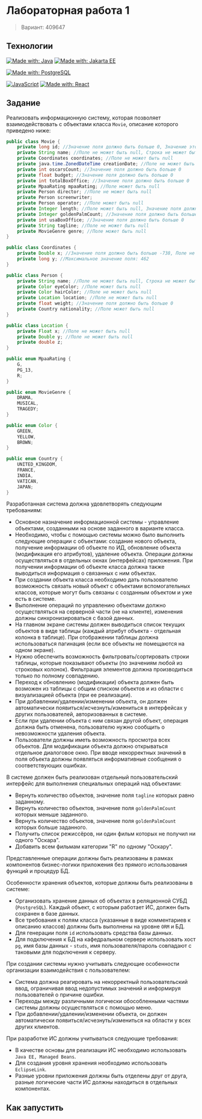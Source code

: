 # Лабораторная работа 1

> Вариант: 409647

## Технологии

[![Made with: Java](https://img.shields.io/badge/Java-176579?style=for-the-badge&logo=coffeescript&logoColor=E78A2A)](https://www.java.com)
[![Made with: Jakarta EE](https://img.shields.io/badge/Jakarta%20EE-2F5D88?style=for-the-badge&logo=jakartaee)](https://www.java.com)

[![Made with: PostgreSQL](https://img.shields.io/badge/PostgreSQL-4169E1?style=for-the-badge&logo=postgresql&logoColor=white)](https://www.postgresql.org/)

[![JavaScript](https://img.shields.io/badge/JavaScript-F7DF1E?logo=javascript&style=for-the-badge&logoColor=23272f)](https://developer.mozilla.org/docs/Web/JavaScript)
[![Made with: React](https://img.shields.io/badge/React-61DAFB?style=for-the-badge&logo=react&logoColor=23272f)](https://react.dev/)

## Задание

Реализовать информационную систему, которая позволяет взаимодействовать с объектами класса `Movie`, описание которого
приведено ниже:

```java
public class Movie {
    private long id; //Значение поля должно быть больше 0, Значение этого поля должно быть уникальным, Значение этого поля должно генерироваться автоматически
    private String name; //Поле не может быть null, Строка не может быть пустой
    private Coordinates coordinates; //Поле не может быть null
    private java.time.ZonedDateTime creationDate; //Поле не может быть null, Значение этого поля должно генерироваться автоматически
    private int oscarsCount; //Значение поля должно быть больше 0
    private float budget; //Значение поля должно быть больше 0
    private int totalBoxOffice; //Значение поля должно быть больше 0
    private MpaaRating mpaaRating; //Поле может быть null
    private Person director; //Поле не может быть null
    private Person screenwriter;
    private Person operator; //Поле может быть null
    private Integer length; //Поле может быть null, Значение поля должно быть больше 0
    private Integer goldenPalmCount; //Значение поля должно быть больше 0, Поле не может быть null
    private int usaBoxOffice; //Значение поля должно быть больше 0
    private String tagline; //Поле не может быть null
    private MovieGenre genre; //Поле может быть null
}

public class Coordinates {
    private Double x; //Значение поля должно быть больше -738, Поле не может быть null
    private long y; //Максимальное значение поля: 462
}

public class Person {
    private String name; //Поле не может быть null, Строка не может быть пустой
    private Color eyeColor; //Поле может быть null
    private Color hairColor; //Поле не может быть null
    private Location location; //Поле не может быть null
    private float weight; //Значение поля должно быть больше 0
    private Country nationality; //Поле может быть null
}

public class Location {
    private Float x; //Поле не может быть null
    private Double y; //Поле не может быть null
    private double z;
}

public enum MpaaRating {
    G,
    PG_13,
    R;
}

public enum MovieGenre {
    DRAMA,
    MUSICAL,
    TRAGEDY;
}

public enum Color {
    GREEN,
    YELLOW,
    BROWN;
}

public enum Country {
    UNITED_KINGDOM,
    FRANCE,
    INDIA,
    VATICAN,
    JAPAN;
}
```

Разработанная система должна удовлетворять следующим требованиям:

- Основное назначение информационной системы - управление объектами, созданными на основе заданного в варианте класса.
- Необходимо, чтобы с помощью системы можно было выполнить следующие операции с объектами: создание нового объекта,
  получение информации об объекте по ИД, обновление объекта (модификация его атрибутов), удаление объекта. Операции
  должны осуществляться в отдельных окнах (интерфейсах) приложения. При получении информации об объекте класса должна
  также выводиться информация о связанных с ним объектах.
- При создании объекта класса необходимо дать пользователю возможность связать новый объект с объектами вспомогательных
  классов, которые могут быть связаны с созданным объектом и уже есть в системе.
- Выполнение операций по управлению объектами должно осуществляться на серверной части (не на клиенте), изменения должны
  синхронизироваться с базой данных.
- На главном экране системы должен выводиться список текущих объектов в виде таблицы (каждый атрибут объекта - отдельная
  колонка в таблице). При отображении таблицы должна использоваться пагинация (если все объекты не помещаются на одном
  экране).
- Нужно обеспечить возможность фильтровать/сортировать строки таблицы, которые показывают объекты (по значениям любой из
  строковых колонок). Фильтрация элементов должна производиться только по полному совпадению.
- Переход к обновлению (модификации) объекта должен быть возможен из таблицы с общим списком объектов и из области с
  визуализацией объекта (при ее реализации).
- При добавлении/удалении/изменении объекта, он должен автоматически появиться/исчезнуть/измениться в интерфейсах у
  других пользователей, авторизованных в системе.
- Если при удалении объекта с ним связан другой объект, операция должна быть отменена, пользователю нужно сообщить о
  невозможности удаления объекта.
- Пользователи должны иметь возможность просмотра всех объектов. Для модификации объекта должно открываться отдельное
  диалоговое окно. При вводе некорректных значений в поля объекта должны появляться информативные сообщения о
  соответствующих ошибках.

В системе должен быть реализован отдельный пользовательский интерфейс для выполнения специальных операций над объектами:

- Вернуть количество объектов, значение поля `tagline` которых равно заданному. 
- Вернуть количество объектов, значение поля `goldenPalmCount` которых меньше заданного. 
- Вернуть количество объектов, значение поля `goldenPalmCount` которых больше заданного. 
- Получить список режиссёров, ни один фильм которых не получил ни одного "Оскара". 
- Добавить всем фильмам категории "R" по одному "Оскару".

Представленные операции должны быть реализованы в рамках компонентов бизнес-логики приложения без прямого использования
функций и процедур БД.

Особенности хранения объектов, которые должны быть реализованы в системе:

- Организовать хранение данных об объектах в реляционной СУБД (`PostgreSQL`). Каждый объект, с которым работает ИС, должен быть сохранен в базе данных. 
- Все требования к полям класса (указанные в виде комментариев к описанию классов) должны быть выполнены на уровне `ORM` и БД. 
- Для генерации поля `id` использовать средства базы данных. 
- Для подключения к БД на кафедральном сервере использовать хост `pg`, имя базы данных - `studs`, имя пользователя/пароль совпадают с таковыми для подключения к серверу.

При создании системы нужно учитывать следующие особенности организации взаимодействия с пользователем:

- Система должна реагировать на некорректный пользовательский ввод, ограничивая ввод недопустимых значений и информируя пользователей о причине ошибки. 
- Переходы между различными логически обособленными частями системы должны осуществляться с помощью меню. 
- При добавлении/удалении/изменении объекта, он должен автоматически появиться/исчезнуть/измениться на области у всех других клиентов.

При разработке ИС должны учитываться следующие требования:

- В качестве основы для реализации ИС необходимо использовать `Java EE, Managed Beans`. 
- Для создания уровня хранения необходимо использовать `EclipseLink`. 
- Разные уровни приложения должны быть отделены друг от друга, разные логические части ИС должны находиться в отдельных компонентах.

## Как запустить
